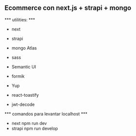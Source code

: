 ## Ecommerce con next.js + strapi + mongo

*** utilities: ***
- next
- strapi
- mongo Atlas

- sass
- Semantic UI
- formik
- Yup
- react-toastify
- jwt-decode


*** comandos para levantar localhost ***
- next
    npm run dev
- strapi
    npm run develop
